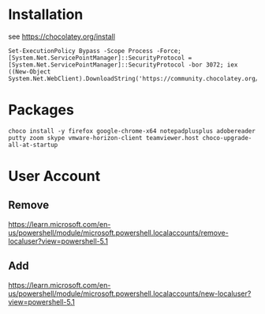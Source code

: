 # Installation

see https://chocolatey.org/install

```
Set-ExecutionPolicy Bypass -Scope Process -Force; [System.Net.ServicePointManager]::SecurityProtocol = [System.Net.ServicePointManager]::SecurityProtocol -bor 3072; iex ((New-Object System.Net.WebClient).DownloadString('https://community.chocolatey.org/install.ps1'))
```

# Packages
```
choco install -y firefox google-chrome-x64 notepadplusplus adobereader putty zoom skype vmware-horizon-client teamviewer.host choco-upgrade-all-at-startup
```

# User Account

## Remove
https://learn.microsoft.com/en-us/powershell/module/microsoft.powershell.localaccounts/remove-localuser?view=powershell-5.1

## Add
https://learn.microsoft.com/en-us/powershell/module/microsoft.powershell.localaccounts/new-localuser?view=powershell-5.1
